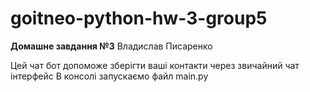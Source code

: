 # goitneo-python-hw-3-group5

**Домашне завдання №3**
Владислав Писаренко

Цей чат бот допоможе зберігти ваші контакти через звичайний чат інтерфейс
В консолі запускаємо файл main.py
